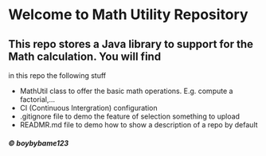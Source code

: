 # Welcome to Math Utility Repository

## This repo stores a Java library to support for the Math calculation. You will find
in this repo the following stuff

* MathUtil class to offer the basic math operations. E.g. compute a factorial,...
* CI (Continuous Intergration) configuration
* .gitignore file to demo the feature  of selection something to upload
* READMR.md file to demo how to show a description of a repo by default

##### © boybybame123